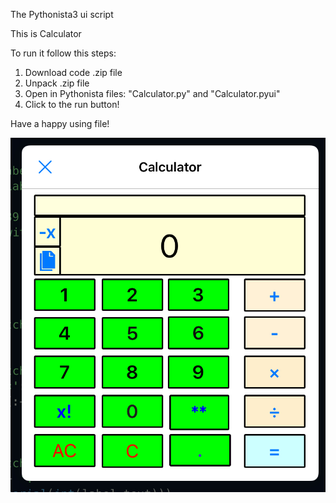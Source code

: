 The Pythonista3 ui script

This is Calculator

To run it follow this steps:
1. Download code .zip file
2. Unpack .zip file
3. Open in Pythonista files: "Calculator.py" and "Calculator.pyui"
4. Click to the run button!

Have a happy using file!

![Image alt](https://github.com/VladimirPapazov88/PyCalc/blob/master/IMG_0950.jpg?raw=true)

